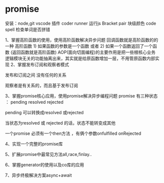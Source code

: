 # promise
安装：node,git vscode 插件 coder runner 运行js   Bracket pair  块级颜色  code spell 检查单词是否拼错

1、掌握高阶函数的使用，使用高阶函数解决异步问题
  回调函数就是高阶函数的的一种
  高阶函数 
    1) 如果函数的参数是一个函数 或者 
    2) 如果一个函数返回了一个函数 (返回函数就是高阶函数)
    AOP(面向切面编程)的主要作用是把一些根核心业务逻辑模块无关的功能抽离出来，其实就是给原函数增加一层，不用管原函数内部实现
2、掌握发布订阅和观察者模式
  
  发布和订阅之间 没有任何的关系

  观察者是有关系的，而且基于发布订阅

3、掌握promise核心应用，使用promise解决异步编程问题
  promise 有三种状态 ： pending resolved rejected

  pending 可以转换成resolved 或rejected

  当状态为resolved 或 rejected 的话，状态不能转变成其他

  一个promise 必须有一个then方法 ，有俩个参数onfulfilled onRejected

4、实现一个完整的promise库

5、扩展promise中最常见方法all,race,finlay..

6、掌握generator的使用以及co库的应用

7、异步终极解决方案async+await